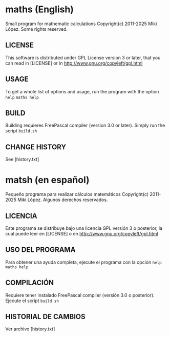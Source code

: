 # maths (English)
Small program for mathematic calculations
Copyright(c) 2011-2025 Miki López. Some rights reserved.

## LICENSE
This software is distributed under GPL License version 3 or later,
that you can read in [LICENSE] or in http://www.gnu.org/copyleft/gpl.html

## USAGE
To get a whole list of options and usage, run the program with the option ```help```
```maths help```

## BUILD
Building requieres FreePascal compiler (version 3.0 or later).
Simply run the script ```build.sh```

## CHANGE HISTORY
See [history.txt]


# matsh (en español)
Pequeño programa para realizar cálculos matemáticos
Copyright(c) 2011-2025 Miki López. Algunos derechos reservados.

## LICENCIA
Este programa se distribuye bajo una licencia GPL versión 3 o posterior,
la cual puede leer en [LICENSE] o en http://www.gnu.org/copyleft/gpl.html

## USO DEL PROGRAMA
Para obtener una ayuda completa, ejecute el programa con la opción ```help```
```maths help```

## COMPILACIÓN
Requiere tener instalado FreePascal compiler (versión 3.0 o posterior).
Ejecute el script ```build.sh```

## HISTORIAL DE CAMBIOS
Ver archivo [history.txt]
